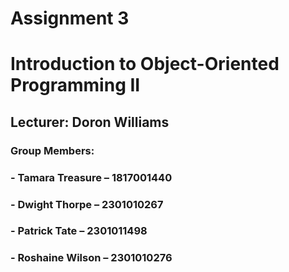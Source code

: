 # Assignment 3
# Introduction to Object-Oriented Programming II
## Lecturer: Doron Williams

### Group Members:
### - Tamara Treasure – 1817001440
### - Dwight Thorpe – 2301010267
### - Patrick Tate – 2301011498
### - Roshaine Wilson – 2301010276
